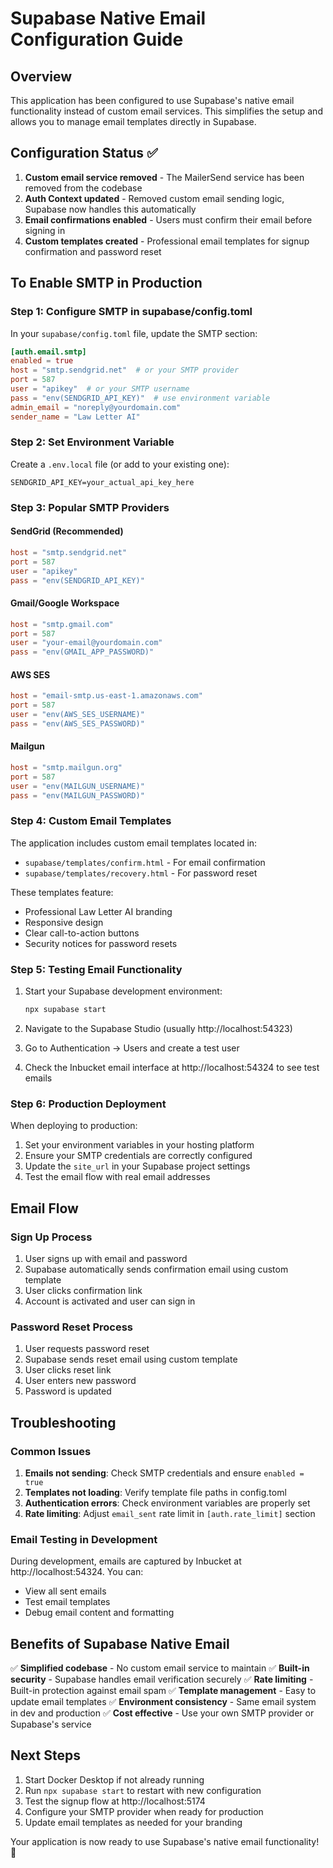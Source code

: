 # Supabase Native Email Configuration Guide

## Overview
This application has been configured to use Supabase's native email functionality instead of custom email services. This simplifies the setup and allows you to manage email templates directly in Supabase.

## Configuration Status ✅

1. **Custom email service removed** - The MailerSend service has been removed from the codebase
2. **Auth Context updated** - Removed custom email sending logic, Supabase now handles this automatically
3. **Email confirmations enabled** - Users must confirm their email before signing in
4. **Custom templates created** - Professional email templates for signup confirmation and password reset

## To Enable SMTP in Production

### Step 1: Configure SMTP in supabase/config.toml

In your `supabase/config.toml` file, update the SMTP section:

```toml
[auth.email.smtp]
enabled = true
host = "smtp.sendgrid.net"  # or your SMTP provider
port = 587
user = "apikey"  # or your SMTP username
pass = "env(SENDGRID_API_KEY)"  # use environment variable
admin_email = "noreply@yourdomain.com"
sender_name = "Law Letter AI"
```

### Step 2: Set Environment Variable

Create a `.env.local` file (or add to your existing one):

```env
SENDGRID_API_KEY=your_actual_api_key_here
```

### Step 3: Popular SMTP Providers

#### SendGrid (Recommended)
```toml
host = "smtp.sendgrid.net"
port = 587
user = "apikey"
pass = "env(SENDGRID_API_KEY)"
```

#### Gmail/Google Workspace
```toml
host = "smtp.gmail.com"
port = 587
user = "your-email@yourdomain.com"
pass = "env(GMAIL_APP_PASSWORD)"
```

#### AWS SES
```toml
host = "email-smtp.us-east-1.amazonaws.com"
port = 587
user = "env(AWS_SES_USERNAME)"
pass = "env(AWS_SES_PASSWORD)"
```

#### Mailgun
```toml
host = "smtp.mailgun.org"
port = 587
user = "env(MAILGUN_USERNAME)"
pass = "env(MAILGUN_PASSWORD)"
```

### Step 4: Custom Email Templates

The application includes custom email templates located in:
- `supabase/templates/confirm.html` - For email confirmation
- `supabase/templates/recovery.html` - For password reset

These templates feature:
- Professional Law Letter AI branding
- Responsive design
- Clear call-to-action buttons
- Security notices for password resets

### Step 5: Testing Email Functionality

1. Start your Supabase development environment:
   ```bash
   npx supabase start
   ```

2. Navigate to the Supabase Studio (usually http://localhost:54323)

3. Go to Authentication → Users and create a test user

4. Check the Inbucket email interface at http://localhost:54324 to see test emails

### Step 6: Production Deployment

When deploying to production:

1. Set your environment variables in your hosting platform
2. Ensure your SMTP credentials are correctly configured
3. Update the `site_url` in your Supabase project settings
4. Test the email flow with real email addresses

## Email Flow

### Sign Up Process
1. User signs up with email and password
2. Supabase automatically sends confirmation email using custom template
3. User clicks confirmation link
4. Account is activated and user can sign in

### Password Reset Process
1. User requests password reset
2. Supabase sends reset email using custom template
3. User clicks reset link
4. User enters new password
5. Password is updated

## Troubleshooting

### Common Issues

1. **Emails not sending**: Check SMTP credentials and ensure `enabled = true`
2. **Templates not loading**: Verify template file paths in config.toml
3. **Authentication errors**: Check environment variables are properly set
4. **Rate limiting**: Adjust `email_sent` rate limit in `[auth.rate_limit]` section

### Email Testing in Development

During development, emails are captured by Inbucket at http://localhost:54324. You can:
- View all sent emails
- Test email templates
- Debug email content and formatting

## Benefits of Supabase Native Email

✅ **Simplified codebase** - No custom email service to maintain
✅ **Built-in security** - Supabase handles email verification securely
✅ **Rate limiting** - Built-in protection against email spam
✅ **Template management** - Easy to update email templates
✅ **Environment consistency** - Same email system in dev and production
✅ **Cost effective** - Use your own SMTP provider or Supabase's service

## Next Steps

1. Start Docker Desktop if not already running
2. Run `npx supabase start` to restart with new configuration
3. Test the signup flow at http://localhost:5174
4. Configure your SMTP provider when ready for production
5. Update email templates as needed for your branding

Your application is now ready to use Supabase's native email functionality! 🎉